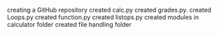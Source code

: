 creating a GitHub repository
created calc.py
created grades.py.
created Loops.py
created function.py
created listops.py
created modules in calculator folder 
created file handling folder 
